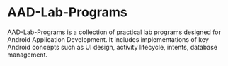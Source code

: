 # AAD-Lab-Programs
AAD-Lab-Programs is a collection of practical lab programs designed for Android Application Development. It includes implementations of key Android concepts such as UI design, activity lifecycle, intents, database management.
